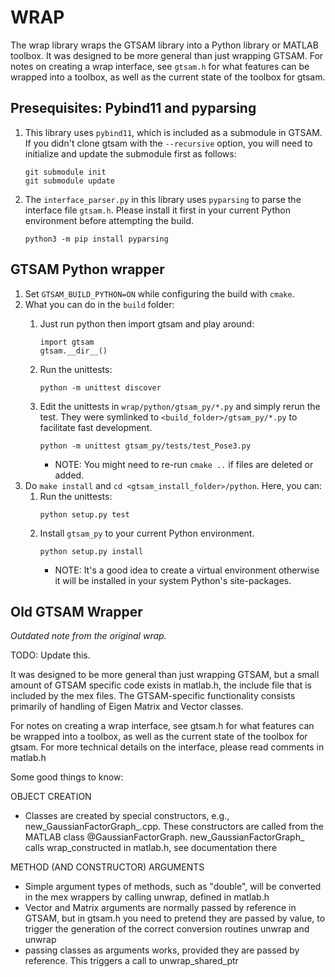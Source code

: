 # WRAP

The wrap library wraps the GTSAM library into a Python library or MATLAB toolbox.
It was designed to be more general than just wrapping GTSAM. For notes on creating a wrap interface, see `gtsam.h` for what features can be wrapped into a toolbox, as well as the current state of the toolbox for gtsam.

## Presequisites: Pybind11 and pyparsing

1. This library uses `pybind11`, which is included as a submodule in GTSAM. If you didn't clone gtsam with the `--recursive` option, you will need to initialize and update the submodule first as follows:
    ```
    git submodule init
    git submodule update
    ```

1. The `interface_parser.py` in this library uses `pyparsing` to parse the interface file `gtsam.h`. Please install it first in your current Python environment before attempting the build.
    ```
    python3 -m pip install pyparsing
    ```

## GTSAM Python wrapper

1. Set `GTSAM_BUILD_PYTHON=ON` while configuring the build with `cmake`.
1. What you can do in the `build` folder:
    1. Just run python then import gtsam and play around:
        ```
        import gtsam
        gtsam.__dir__()
        ```

    1. Run the unittests:
        ```
        python -m unittest discover
        ```
    1. Edit the unittests in `wrap/python/gtsam_py/*.py` and simply rerun the test.
    They were symlinked to `<build_folder>/gtsam_py/*.py` to facilitate fast development.
        ```
        python -m unittest gtsam_py/tests/test_Pose3.py
        ```
        - NOTE: You might need to re-run `cmake ..` if files are deleted or added.
1. Do `make install` and `cd <gtsam_install_folder>/python`. Here, you can:
    1. Run the unittests:
        ```
        python setup.py test
        ```
    1. Install `gtsam_py` to your current Python environment.
        ```
        python setup.py install
        ```
        - NOTE: It's a good idea to create a virtual environment otherwise it will be installed in your system Python's site-packages.


## Old GTSAM Wrapper

*Outdated note from the original wrap.*

TODO: Update this.

It was designed to be more general than just wrapping GTSAM, but a small amount of GTSAM specific code exists in matlab.h, the include file that is included by the mex files. The GTSAM-specific functionality consists primarily of handling of Eigen Matrix and Vector classes.

For notes on creating a wrap interface, see gtsam.h for what features can be wrapped into a toolbox, as well as the current state of the toolbox for gtsam. For more technical details on the interface, please read comments in matlab.h

Some good things to know:

OBJECT CREATION

- Classes are created by special constructors, e.g., new_GaussianFactorGraph_.cpp.
	These constructors are called from the MATLAB class @GaussianFactorGraph.
	new_GaussianFactorGraph_ calls wrap_constructed in matlab.h, see documentation there

METHOD (AND CONSTRUCTOR) ARGUMENTS

- Simple argument types of methods, such as "double", will be converted in the
  mex wrappers by calling unwrap<double>, defined in matlab.h
- Vector and Matrix arguments are normally passed by reference in GTSAM, but
  in gtsam.h you need to pretend they are passed by value, to trigger the
  generation of the correct conversion routines unwrap<Vector> and unwrap<Matrix>
- passing classes as arguments works, provided they are passed by reference.
	This triggers a call to unwrap_shared_ptr
